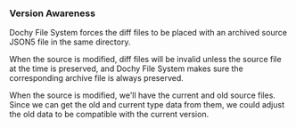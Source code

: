 ### Version Awareness

Dochy File System forces the diff files to be placed with 
 an archived source JSON5 file in the same directory.

When the source is modified, diff files will be invalid unless 
the source file at the time is preserved, and Dochy File System makes sure
the corresponding archive file is always preserved.

When the source is modified, we'll have the current and old source files.
Since we can get the old and current type data from them,
we could adjust the old data to be compatible with the current version. 


